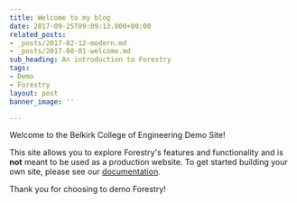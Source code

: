 ```yaml
---
title: Welcome to my blog
date: 2017-09-25T09:09:13.000+00:00
related_posts:
- _posts/2017-02-12-modern.md
- _posts/2017-08-01-welcome.md
sub_heading: An introduction to Forestry
tags:
- Demo
- Forestry
layout: post
banner_image: ''

---
```

Welcome to the Belkirk College of Engineering Demo Site!

This site allows you to explore Forestry's features and functionality and is **not** meant to be used as a production website. To get started building your own site, please see our [documentation](https://forestry.io/docs/).

Thank you for choosing to demo Forestry!
